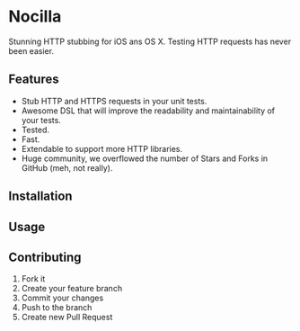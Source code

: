 # Nocilla
Stunning HTTP stubbing for iOS ans OS X. Testing HTTP requests has never been easier.

## Features
* Stub HTTP and HTTPS requests in your unit tests.
* Awesome DSL that will improve the readability and maintainability of your tests.
* Tested.
* Fast.
* Extendable to support more HTTP libraries.
* Huge community, we overflowed the number of Stars and Forks in GitHub (meh, not really).

## Installation

## Usage

## Contributing

1. Fork it
2. Create your feature branch
3. Commit your changes
4. Push to the branch
5. Create new Pull Request